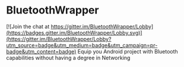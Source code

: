 # BluetoothWrapper

[![Join the chat at https://gitter.im/BluetoothWrapper/Lobby](https://badges.gitter.im/BluetoothWrapper/Lobby.svg)](https://gitter.im/BluetoothWrapper/Lobby?utm_source=badge&utm_medium=badge&utm_campaign=pr-badge&utm_content=badge)
Equip you Android project with Bluetooth capabilities without having a degree in Networking
